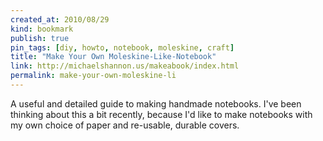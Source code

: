 ```yaml
---
created_at: 2010/08/29
kind: bookmark
publish: true
pin_tags: [diy, howto, notebook, moleskine, craft]
title: "Make Your Own Moleskine-Like-Notebook"
link: http://michaelshannon.us/makeabook/index.html
permalink: make-your-own-moleskine-li
---
```


A useful and detailed guide to making handmade notebooks. I've been thinking about this a bit recently, because I'd like to make notebooks with my own choice of paper and re-usable, durable covers.
